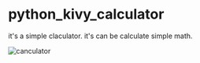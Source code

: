 # python_kivy_calculator
it's a simple claculator. it's can be calculate simple math.

![canculator](https://user-images.githubusercontent.com/89241472/133678693-e23ee4c7-251a-4dd9-9c75-9f35e10a4505.png)

